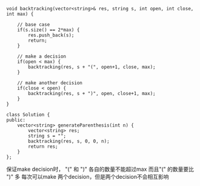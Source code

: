 ```
void backtracking(vector<string>& res, string s, int open, int close, int max) {

    // base case
    if(s.size() == 2*max) {
        res.push_back(s);
        return;
    }

    // make a decision
    if(open < max) {
        backtracking(res, s + "(", open+1, close, max);
    }

    // make another decision
    if(close < open) {
        backtracking(res, s + ")", open, close+1, max);
    }
}

class Solution {
public:
    vector<string> generateParenthesis(int n) {
        vector<string> res;
        string s = "";
        backtracking(res, s, 0, 0, n);
        return res;
    }
};
```

保证make decision时， "(" 和 ")" 各自的数量不能超过max
而且"(" 的数量要比 ")" 多
每次可以make 两个decision，但是两个decision不会相互影响 
